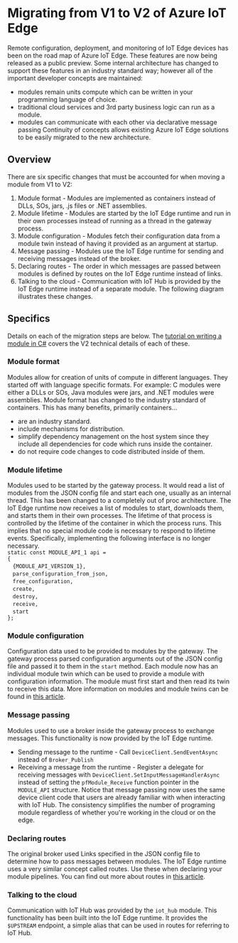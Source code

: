 # Migrating from V1 to V2 of Azure IoT Edge

Remote configuration, deployment, and monitoring of IoT Edge devices has been on the road map of Azure IoT Edge. These features are now being released as a public preview. Some internal architecture has changed to support these features in an industry standard way; however all of the important developer concepts are maintained:
* modules remain units compute which can be written in your programming language of choice.
* traditional cloud services and 3rd party business logic can run as a module.
* modules can communicate with each other via declarative message passing
Continuity of concepts allows existing Azure IoT Edge solutions to be easily migrated to the new architecture.

## Overview 
There are six specific changes that must be accounted for when moving a module from V1 to V2:
1.	Module format - Modules are implemented as containers instead of DLLs, SOs, jars, .js files or .NET assemblies. 
2.	Module lifetime - Modules are started by the IoT Edge runtime and run in their own processes instead of running as a thread in the gateway process. 
3.	Module configuration - Modules fetch their configuration data from a module twin instead of having it provided as an argument at startup.
4.	Message passing - Modules use the IoT Edge runtime for sending and receiving messages instead of the broker. 
5.	Declaring routes - The order in which messages are passed between modules is defined by routes on the IoT Edge runtime instead of links.
6.	Talking to the cloud - Communication with IoT Hub is provided by the IoT Edge runtime instead of a separate module.
The following diagram illustrates these changes.

## Specifics
Details on each of the migration steps are below. The [tutorial on writing a module in C#](https://docs.microsoft.com/en-us/azure/iot-edge/tutorial-csharp-module) covers the V2 technical details of each of these.

### Module format
Modules allow for creation of units of compute in different languages. They started off with language specific formats. For example: C modules were either a DLLs or SOs, Java modules were jars, and .NET modules were assemblies.
Module format has changed to the industry standard of containers. This has many benefits, primarily containers...
* are an industry standard.
* include mechanisms for distribution.
* simplify dependency management on the host system since they include all dependencies for code which runs inside the container.
* do not require code changes to code distributed inside of them.

### Module lifetime
Modules used to be started by the gateway process.  It would read a list of modules from the JSON config file and start each one, usually as an internal thread.  This has been changed to a completely out of proc architecture.
The IoT Edge runtime now receives a list of modules to start, downloads them, and starts them in their own processes. The lifetime of that process is controlled by the lifetime of the container in which the process runs. This implies that no special module code is necessary to respond to lifetime events. Specifically, implementing the following interface is no longer necessary.<br>
`static const MODULE_API_1 api =`<br>
`{`<br>
&nbsp;&nbsp;&nbsp;`{MODULE_API_VERSION_1},`<br>
&nbsp;&nbsp;&nbsp;`parse_configuration_from_json,`<br>
&nbsp;&nbsp;&nbsp;`free_configuration,`<br>
&nbsp;&nbsp;&nbsp;`create,`<br>
&nbsp;&nbsp;&nbsp;`destroy,`<br>
&nbsp;&nbsp;&nbsp;`receive,`<br>
&nbsp;&nbsp;&nbsp;`start`<br>
`};`<br>

### Module configuration
Configuration data used to be provided to modules by the gateway. The gateway process parsed configuration arguments out of the JSON config file and passed it to them in the `start` method.
Each module now has an individual module twin which can be used to provide a module with configuration information. The module must first start and then read its twin to receive this data. More information on modules and module twins can be found in [this article](https://docs.microsoft.com/en-us/azure/iot-edge/iot-edge-modules).

### Message passing
Modules used to use a broker inside the gateway process to exchange messages. This functionality is now provided by the IoT Edge runtime.
* Sending message to the runtime - Call `DeviceClient.SendEventAsync` instead of `Broker_Publish`
* Receiving a message from the runtime - Register a delegate for receiving messages with `DeviceClient.SetInputMessageHandlerAsync` instead of setting the `pfModule_Receive` function pointer in the `MODULE_API` structure.
Notice that message passing now uses the same device client code that users are already familiar with when interacting with IoT Hub. The consistency simplifies the number of programing module regardless of whether you're working in the cloud or on the edge. 

### Declaring routes
The original broker used Links specified in the JSON config file to determine how to pass messages between modules. The IoT Edge runtime uses a very similar concept called routes. Use these when declaring your module pipelines. You can find out more about routes in [this article](https://docs.microsoft.com/en-us/azure/iot-edge/module-composition). 

### Talking to the cloud
Communication with IoT Hub was provided by the `iot_hub` module. This functionality has been built into the IoT Edge runtime. It provides the `$UPSTREAM` endpoint, a simple alias that can be used in routes for referring to IoT Hub.